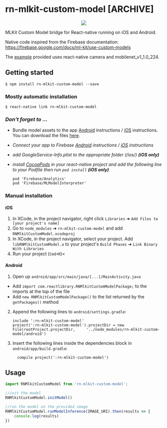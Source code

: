 
# rn-mlkit-custom-model [ARCHIVE]

<p align="center">
  <img  src="https://user-images.githubusercontent.com/9252579/58023322-d2085c80-7b0f-11e9-83af-db2281047e5c.png">
</p>


MLKit Custom Model bridge for React-native running on iOS and Android.

Native code inspired from the Firebase documentation: https://firebase.google.com/docs/ml-kit/use-custom-models


The [example](example/mlcamera) provided uses react-native camera and mobilenet_v1_1.0_224.



		
## Getting started

`$ npm install rn-mlkit-custom-model --save`

### Mostly automatic installation

`$ react-native link rn-mlkit-custom-model`


### *Don't forget to ...*

- Bundle model assets to the app [Android](https://firebase.google.com/docs/ml-kit/android/use-custom-models#bundle_models_with_an_app) instructions / [iOS](https://firebase.google.com/docs/ml-kit/ios/use-custom-models#bundle_models_with_an_app) instructions. You can download the files [here](/[example](https://github.com/GaspardC/rn-mlkit-custom-model/tree/master/example/mlcamera/android/app/src/main/assets)).
- *Connect your app to Firebase [Android](https://firebase.google.com/docs/android/setup) instructions / [iOS](https://firebase.google.com/docs/ios/setup) instructions*
- *add GoogleService-Info.plist to the appropriate folder (/ios/) __(iOS only)__*
- *install [CocoaPods](https://cocoapods.org/) in your react-native project and add the following line to your Podfile then run `pod install` __(iOS only)__*
   
	 ```
  	pod 'Firebase/Analytics'
  	pod 'Firebase/MLModelInterpreter'

### Manual installation


#### iOS

1. In XCode, in the project navigator, right click `Libraries` ➜ `Add Files to [your project's name]`
2. Go to `node_modules` ➜ `rn-mlkit-custom-model` and add `RNMlkitCustomModel.xcodeproj`
3. In XCode, in the project navigator, select your project. Add `libRNMlkitCustomModel.a` to your project's `Build Phases` ➜ `Link Binary With Libraries`
4. Run your project (`Cmd+R`)<

#### Android

1. Open up `android/app/src/main/java/[...]/MainActivity.java`
  - Add `import com.reactlibrary.RNMlkitCustomModelPackage;` to the imports at the top of the file
  - Add `new RNMlkitCustomModelPackage()` to the list returned by the `getPackages()` method
2. Append the following lines to `android/settings.gradle`:
  	```
  	include ':rn-mlkit-custom-model'
  	project(':rn-mlkit-custom-model').projectDir = new File(rootProject.projectDir, 	'../node_modules/rn-mlkit-custom-model/android')
  	```
3. Insert the following lines inside the dependencies block in `android/app/build.gradle`:
  	```
      compile project(':rn-mlkit-custom-model')
  	```



## Usage
```javascript
import RNMlkitCustomModel from 'rn-mlkit-custom-model';

//init the model
RNMlkitCustomModel.initModel()

//run the model on the provided image
RNMlkitCustomModel.runModelInference(IMAGE_URI).then(results => {
	console.log(results)
})
```
  
